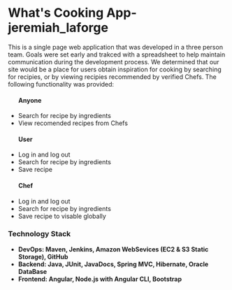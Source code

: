

<h1> What's Cooking App-jeremiah_laforge </h1>
<p>
This is a single page web application that was developed in a three person team. Goals were set early and trakced with a spreadsheet to help maintain communication during the development process. We determined that our site would be a place for users obtain inspiration for cooking by searching for recipies, or by viewing recipies recommended by verified Chefs. The following functionality was provided:
<ul>
<h4>Anyone</h4>
<li>
    Search for recipe by ingredients
</li>
<li>
    View recomended recipes from Chefs
</li>
<h4>User</h4>
<li>
    Log in and log out
</li>
<li>
    Search for recipe by ingredients
</li>
<li>
    Save recipe
</li>
<h4>Chef</h4>
<li>
    Log in and log out
</li>
<li>
    Search for recipe by ingredients
</li>
<li>
    Save recipe to visable globally
</li>
</ul>
</p>
<p>
<h3>Technology Stack</h3>
<ul>
<strong>
<li>
DevOps: Maven, Jenkins, Amazon WebSevices (EC2 & S3 Static Storage), GitHub
</li>
<li>
Backend: Java, JUnit, JavaDocs, Spring MVC, Hibernate, Oracle DataBase
</li>
<li>
Frontend: Angular, Node.js with Angular CLI, Bootstrap
</li>
</strong>
</ul>
</p>
